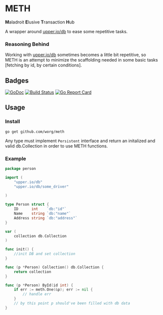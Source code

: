 METH
====

**M**​aladroit **E**​lusive **T**​ransaction **H**​ub

A wrapper around [upper.io/db](http://github.com/upper/db) to ease some repetitive tasks.


### Reasoning Behind

Working with [upper.io/db](http://github.com/upper/db) sometimes becomes a little bit repetitive, so METH is an attempt to minimize the scaffolding needed in some basic tasks [fetching by id, by certain conditions].  

## Badges
[![GoDoc](https://godoc.org/github.com/worg/meth?status.svg)](https://godoc.org/github.com/worg/meth)
[![Build Status](https://travis-ci.org/worg/meth.svg?branch=master)](https://travis-ci.org/worg/meth)
[![Go Report Card](https://goreportcard.com/badge/github.com/worg/meth)](https://goreportcard.com/report/github.com/worg/meth)

## Usage

### Install

```
go get github.com/worg/meth
```

Any type must implement `Persistent` interface and return an initalized and valid db.Collection in order to use METH functions.


### Example

``` go
package person

import (
    "upper.io/db"
    "upper.io/db/some_driver"
    
)

type Person struct {
    ID      int    `db:"id"`
    Name    string `db:"name"`
    Address string `db:"address"`
}

var (
    collection db.Collection
)

func init() {
    //init DB and set collection
}

func (p *Person) Collection() db.Collection {
    return collection
}

func (p *Person) ById(id int) {
    if err := meth.One(&p); err := nil {
        // handle err
    }
    // by this point p should've been filled with db data
}

```